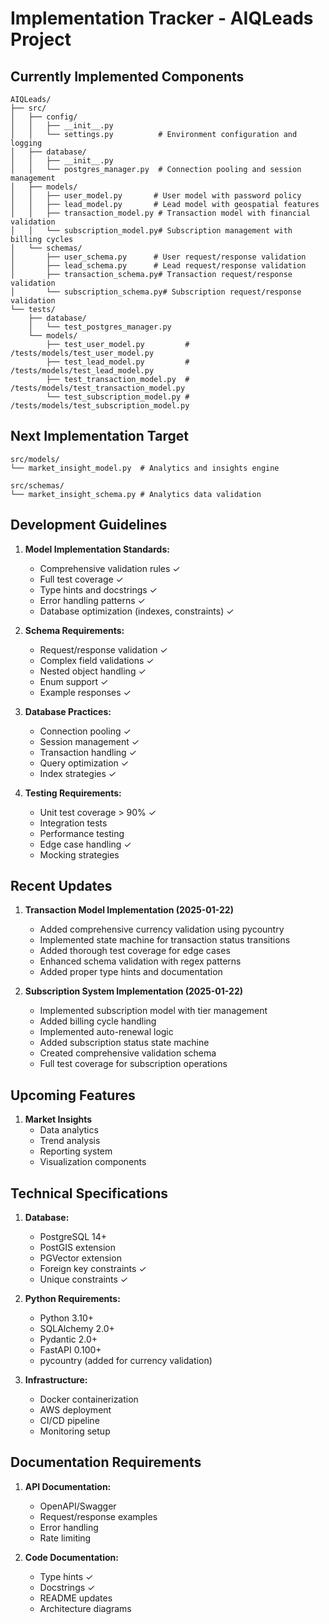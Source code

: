 # Implementation Tracker - AIQLeads Project

## Currently Implemented Components
```
AIQLeads/
├── src/
│   ├── config/
│   │   ├── __init__.py
│   │   └── settings.py          # Environment configuration and logging
│   ├── database/
│   │   ├── __init__.py
│   │   └── postgres_manager.py  # Connection pooling and session management
│   ├── models/
│   │   ├── user_model.py       # User model with password policy
│   │   ├── lead_model.py       # Lead model with geospatial features
│   │   ├── transaction_model.py # Transaction model with financial validation
│   │   └── subscription_model.py# Subscription management with billing cycles
│   └── schemas/
│       ├── user_schema.py      # User request/response validation
│       ├── lead_schema.py      # Lead request/response validation
│       ├── transaction_schema.py# Transaction request/response validation
│       └── subscription_schema.py# Subscription request/response validation
└── tests/
    ├── database/
    │   └── test_postgres_manager.py
    └── models/
        ├── test_user_model.py         # /tests/models/test_user_model.py
        ├── test_lead_model.py         # /tests/models/test_lead_model.py
        ├── test_transaction_model.py  # /tests/models/test_transaction_model.py
        └── test_subscription_model.py # /tests/models/test_subscription_model.py
```

## Next Implementation Target
```
src/models/
└── market_insight_model.py  # Analytics and insights engine

src/schemas/
└── market_insight_schema.py # Analytics data validation
```

## Development Guidelines

1. **Model Implementation Standards:**
   - Comprehensive validation rules ✓
   - Full test coverage ✓
   - Type hints and docstrings ✓
   - Error handling patterns ✓
   - Database optimization (indexes, constraints) ✓

2. **Schema Requirements:**
   - Request/response validation ✓
   - Complex field validations ✓
   - Nested object handling ✓
   - Enum support ✓
   - Example responses ✓

3. **Database Practices:**
   - Connection pooling ✓
   - Session management ✓
   - Transaction handling ✓
   - Query optimization ✓
   - Index strategies ✓

4. **Testing Requirements:**
   - Unit test coverage > 90% ✓
   - Integration tests
   - Performance testing
   - Edge case handling ✓
   - Mocking strategies

## Recent Updates
1. **Transaction Model Implementation (2025-01-22)**
   - Added comprehensive currency validation using pycountry
   - Implemented state machine for transaction status transitions
   - Added thorough test coverage for edge cases
   - Enhanced schema validation with regex patterns
   - Added proper type hints and documentation

2. **Subscription System Implementation (2025-01-22)**
   - Implemented subscription model with tier management
   - Added billing cycle handling
   - Implemented auto-renewal logic
   - Added subscription status state machine
   - Created comprehensive validation schema
   - Full test coverage for subscription operations

## Upcoming Features
1. **Market Insights**
   - Data analytics
   - Trend analysis
   - Reporting system
   - Visualization components

## Technical Specifications
1. **Database:**
   - PostgreSQL 14+
   - PostGIS extension
   - PGVector extension
   - Foreign key constraints ✓
   - Unique constraints ✓

2. **Python Requirements:**
   - Python 3.10+
   - SQLAlchemy 2.0+
   - Pydantic 2.0+
   - FastAPI 0.100+
   - pycountry (added for currency validation)

3. **Infrastructure:**
   - Docker containerization
   - AWS deployment
   - CI/CD pipeline
   - Monitoring setup

## Documentation Requirements
1. **API Documentation:**
   - OpenAPI/Swagger
   - Request/response examples
   - Error handling
   - Rate limiting

2. **Code Documentation:**
   - Type hints ✓
   - Docstrings ✓
   - README updates
   - Architecture diagrams